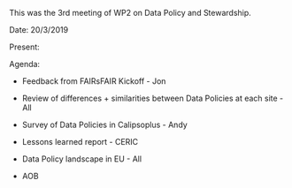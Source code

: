 This was the 3rd meeting of WP2 on Data Policy and Stewardship.

Date: 20/3/2019

Present:

Agenda:

* Feedback from FAIRsFAIR Kickoff - Jon

* Review of differences + similarities between Data Policies at each site - All

* Survey of Data Policies in Calipsoplus - Andy

* Lessons learned report - CERIC

* Data Policy landscape in EU - All

* AOB